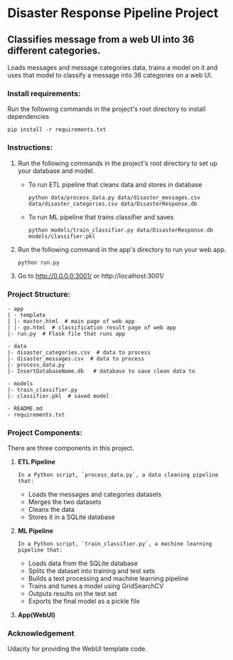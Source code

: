# Disaster Response Pipeline Project
## Classifies message from a web UI into 36 different categories. 
Loads messages and message categories data, trains a model on it and uses that model to classify a message into 36 categories on a web UI.

### Install requirements:
    
Run the following commands in the project's root directory to install dependencies
    
~~~~
pip install -r requirements.txt
~~~~

### Instructions:
1. Run the following commands in the project's root directory to set up your database and model.

    - To run ETL pipeline that cleans data and stores in database
        ~~~~
        python data/process_data.py data/disaster_messages.csv data/disaster_categories.csv data/DisasterResponse.db
        ~~~~
    - To run ML pipeline that trains classifier and saves
        ~~~~
        python models/train_classifier.py data/DisasterResponse.db models/classifier.pkl
        ~~~~

2. Run the following command in the app's directory to run your web app.
    ~~~~
    python run.py
    ~~~~

3. Go to http://0.0.0.0:3001/ or http://localhost:3001/

### Project Structure:

~~~~
- app
| - template
| |- master.html  # main page of web app
| |- go.html  # classification result page of web app
|- run.py  # Flask file that runs app

- data
|- disaster_categories.csv  # data to process 
|- disaster_messages.csv  # data to process
|- process_data.py
|- InsertDatabaseName.db   # database to save clean data to

- models
|- train_classifier.py
|- classifier.pkl  # saved model 

- README.md
- requirements.txt
~~~~

### Project Components:

There are three components in this project.

1. **ETL Pipeline**
    
    ```In a Python script, `process_data.py`, a data cleaning pipeline that:```

    * Loads the messages and categories datasets
    * Merges the two datasets
    * Cleans the data
    * Stores it in a SQLite database

2. **ML Pipeline**
    
    ```In a Python script, `train_classifier.py`, a machine learning pipeline that:```

    * Loads data from the SQLite database
    * Splits the dataset into training and test sets
    * Builds a text processing and machine learning pipeline
    * Trains and tunes a model using GridSearchCV
    * Outputs results on the test set
    * Exports the final model as a pickle file
 
 3. **App(WebUI)**

### Acknowledgement
Udacity for providing the WebUI template code.
